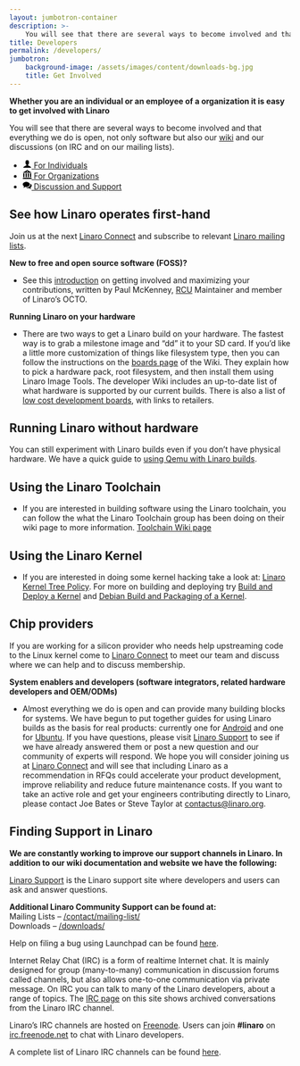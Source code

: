 ```yaml
---
layout: jumbotron-container
description: >-
    You will see that there are several ways to become involved and that everything we do is open, not only software but also our wiki and our discussions (on IRC and on our mailing lists).
title: Developers
permalink: /developers/
jumbotron:
    background-image: /assets/images/content/downloads-bg.jpg
    title: Get Involved
---
```

**Whether you are an individual or an employee of a organization it is easy to get involved with Linaro**

You will see that there are several ways to become involved and that everything we do is open, not only software but also our [wiki](http://wiki.linaro.org/FrontPage) and our discussions (on IRC and on our mailing lists).

<ul class="nav nav-tabs" role="tablist" id="tabbed_nav">

  <li role="presentation" class="active">
    <a href="#individuals" role="tab" data-toggle="tab">
        <svg class="mk-svg-icon small" data-name="mk-moon-user" data-cacheid="icon-59a7eb5b217bb" style=" height:16px; width: 16px; " xmlns="http://www.w3.org/2000/svg" viewBox="0 0 512 512"><path d="M311.413 351.368c-11.055-1.759-11.307-32.157-11.307-32.157s32.484-32.158 39.564-75.401c19.045 0 30.809-45.973 11.761-62.148.795-17.027 24.48-133.662-95.431-133.662s-96.225 116.635-95.432 133.662c-19.047 16.175-7.285 62.148 11.761 62.148 7.079 43.243 39.564 75.401 39.564 75.401s-.252 30.398-11.307 32.157c-35.61 5.666-168.586 64.317-168.586 128.632h448c0-64.315-132.976-122.966-168.587-128.632z"></path></svg> For Individuals
    </a>
  </li>

  <li role="presentation">
    <a href="#organizations" role="tab" data-toggle="tab">
        <svg class="mk-svg-icon small" data-name="mk-moon-library-2" data-cacheid="icon-59a7eb5b21ebf" style=" height:16px; width: 16px; " xmlns="http://www.w3.org/2000/svg" viewBox="0 0 512 512"><path d="M256 0l-256 160h512l-256-160zm144 192l16 32v192h64v-192l16-32h-96zm-128 0l16 32v192h64v-192l16-32h-96zm-128 0l16 32v192h64v-192l16-32h-96zm-128 0l16 32v192h64v-192l16-32h-96zm0 256l-16 64h512l-16-64h-480zm272-352c0 17.673-14.327 32-32 32-17.673 0-32-14.327-32-32s14.327-32 32-32c17.673 0 32 14.327 32 32z"></path></svg> For Organizations
    </a>
  </li>

  <li role="presentation">
    <a href="#support" role="tab" data-toggle="tab">
        <svg class="mk-svg-icon small" data-name="mk-icon-comments" data-cacheid="icon-59a7eb5b222e2" style=" height:16px; width: 16px; " xmlns="http://www.w3.org/2000/svg" viewBox="0 0 1792 1792"><path d="M1408 768q0 139-94 257t-256.5 186.5-353.5 68.5q-86 0-176-16-124 88-278 128-36 9-86 16h-3q-11 0-20.5-8t-11.5-21q-1-3-1-6.5t.5-6.5 2-6l2.5-5 3.5-5.5 4-5 4.5-5 4-4.5q5-6 23-25t26-29.5 22.5-29 25-38.5 20.5-44q-124-72-195-177t-71-224q0-139 94-257t256.5-186.5 353.5-68.5 353.5 68.5 256.5 186.5 94 257zm384 256q0 120-71 224.5t-195 176.5q10 24 20.5 44t25 38.5 22.5 29 26 29.5 23 25q1 1 4 4.5t4.5 5 4 5 3.5 5.5l2.5 5 2 6 .5 6.5-1 6.5q-3 14-13 22t-22 7q-50-7-86-16-154-40-278-128-90 16-176 16-271 0-472-132 58 4 88 4 161 0 309-45t264-129q125-92 192-212t67-254q0-77-23-152 129 71 204 178t75 230z"></path></svg> Discussion and Support
    </a>
  </li>

</ul>


<div class="tab-content" id="tabbed_nav_content">
<div role="tabpanel" class="tab-pane tab-pane-legal active" id="individuals" markdown="1">

## See how Linaro operates first-hand

Join us at the next [Linaro Connect](https://connect.linaro.org/) and subscribe to relevant [Linaro mailing lists](http://lists.linaro.org/mailman/listinfo).

**New to free and open source software (FOSS)?**

*   See this [introduction](/blog/make-positive-difference-foss-project/) on getting involved and maximizing your contributions, written by Paul McKenney, [RCU](http://www.rdrop.com/users/paulmck/RCU/ "Introduction to RCU") Maintainer and member of Linaro’s OCTO.

**Running Linaro on your hardware**

*   There are two ways to get a Linaro build on your hardware. The fastest way is to grab a milestone image and “dd” it to your SD card. If you’d like a little more customization of things like filesystem type, then you can follow the instructions on the [boards page](https://wiki.linaro.org/Boards) of the Wiki. They explain how to pick a hardware pack, root filesystem, and then install them using Linaro Image Tools. The developer Wiki includes an up-to-date list of what hardware is supported by our current builds. There is also a list of [low cost development boards](http://wiki.linaro.org/Boards), with links to retailers.

## Running Linaro without hardware

You can still experiment with Linaro builds even if you don’t have physical hardware. We have a quick guide to [using Qemu with Linaro builds](https://wiki.linaro.org/Resources/HowTo/Qemu).

## Using the Linaro Toolchain

*   If you are interested in building software using the Linaro toolchain, you can follow the what the Linaro Toolchain group has been doing on their wiki page to more information. [Toolchain Wiki page](https://wiki.linaro.org/WorkingGroups/ToolChain)


## Using the Linaro Kernel

*   If you are interested in doing some kernel hacking take a look at: [Linaro Kernel Tree Policy](http://wiki.linaro.org/Platform/DevPlatform/LinuxLinaroKernelTreeProcess). For more on building and deploying try [Build and Deploy a Kernel](https://wiki.linaro.org/Resources/HowTo/KernelDeploy) and [Debian Build and Packaging of a Kernel](https://wiki.linaro.org/Resources/HowTo/PackageYourOwnKernel).
</div>



<div role="tabpanel" class="tab-pane tab-pane-legal" id="organizations" markdown="1">

## Chip providers

If you are working for a silicon provider who needs help upstreaming code to the Linux kernel come to [Linaro Connect](https://connect.linaro.org/ "Linaro Connect event") to meet our team and discuss where we can help and to discuss membership.

**System enablers and developers (software integrators, related hardware developers and OEM/ODMs)**

*   Almost everything we do is open and can provide many building blocks for systems. We have begun to put together guides for using Linaro builds as the basis for real products: currently one for [Android](https://wiki.linaro.org/LinaroForProductBuilders/Android "Linaro for Android product builders") and one for [Ubuntu](https://wiki.linaro.org/LinaroForProductBuilders/Ubuntu "Linaro for Ubuntu products builders"). If you have questions, please visit [Linaro Support](https://support.linaro.org/home "Linaro support") to see if we have already answered them or post a new question and our community of experts will respond. We hope you will consider joining us at [Linaro Connect](https://connect.linaro.org/ "Linaro Connect event") and will see that including Linaro as a recommendation in RFQs could accelerate your product development, improve reliability and reduce future maintenance costs. If you want to take an active role and get your engineers contributing directly to Linaro, please contact Joe Bates or Steve Taylor at [contactus@linaro.org](mailto:contactus@linaro.org).

</div>



<div role="tabpanel" class="tab-pane tab-pane-legal" id="support" markdown="1">


## Finding Support in Linaro

**We are constantly working to improve our support channels in Linaro. In addition to our wiki documentation and website we have the following:**

[Linaro Support](http://linaro.zendesk.com/) is the Linaro support site where developers and users can ask and answer questions.

**Additional Linaro Community Support can be found at:**  
Mailing Lists – [/contact/mailing-list/](/contact/mailing-list/)  
Downloads – [/downloads/](/downloads/)

Help on filing a bug using Launchpad can be found [here](https://wiki.linaro.org/Resources/HowTo/LoggingABug).

Internet Relay Chat (IRC) is a form of realtime Internet chat. It is mainly designed for group (many-to-many) communication in discussion forums called channels, but also allows one-to-one communication via private message. On IRC you can talk to many of the Linaro developers, about a range of topics. The [IRC page](http://irclogs.linaro.org/ "Linaro IRC logs") on this site shows archived conversations from the Linaro IRC channel.

Linaro’s IRC channels are hosted on [Freenode](http://freenode.net/). Users can join **#linaro** on [irc.freenode.net](http://freenode.net/) to chat with Linaro developers.

A complete list of Linaro IRC channels can be found [here](https://wiki.linaro.org/GettingInvolved/IRC).

</div>

</div>
